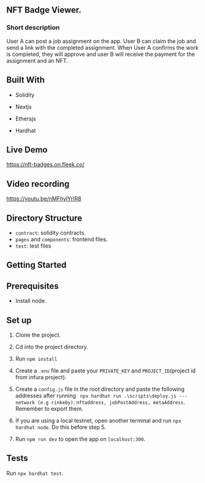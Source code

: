 ## NFT Badge Viewer.

### Short description

User A can post a job assignment on the app. User B can claim the job and send a link with the completed assignment. When User A confirms the work is completed, they will approve and user B will receive the payment for the assignment and an NFT. 

## Built With

- Solidity

- Nextjs

- Ethersjs

- Hardhat

## Live Demo

https://nft-badges.on.fleek.co/

## Video recording

https://youtu.be/nMFhylYrIR8

## Directory Structure

- ```contract```: solidity contracts.
- ```pages``` and ```components```: frontend files.
- ```test```: test files

## Getting Started

## Prerequisites

- Install node.

## Set up

1. Clone the project.

2. Cd into the project directory.

3. Run ```npm install```

4. Create a ```.env``` file and paste your ```PRIVATE_KEY``` and ```PROJECT_ID```(project id from infura project).

5. Create a ```config.js``` file in the root directory and paste the following addresses after running ``` npx hardhat run .\scripts\deploy.js ---network (e.g rinkeby)```: ```nftaddress, jobPostAddress, metaAddress```. Remember to export them.

6. If you are using a local testnet, open another terminal and run ```npx hardhat node```. Do this before step 5.

7. Run ```npm run dev``` to open the app on ```localhost:300```.

## Tests

Run ```npx hardhat test```.